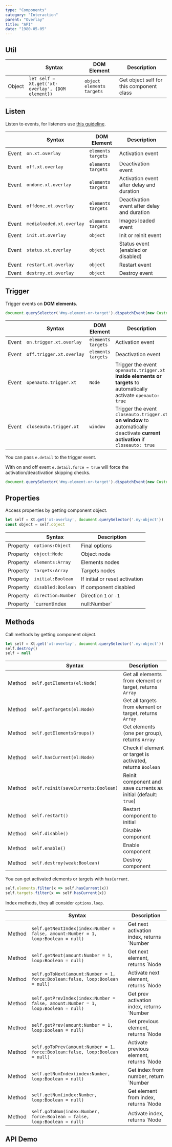 ```yaml
---
type: "Components"
category: "Interaction"
parent: "Overlay"
title: "API"
date: "1980-05-05"
---
```


## Util

<div class="xt-overflow-sub overflow-y-hidden overflow-x-scroll my-5 xt-my-auto w-full">

|                         | Syntax                                    | DOM Element                    | Description                   |
| ----------------------- | ----------------------------------------- | ----------------------------- | ----------------------------- |
| Object                   | `let self = Xt.get('xt-overlay', {DOM element})`       | `object` `elements` `targets` | Get object self for this component class             |

</div>

## Listen

Listen to events, for listeners use [this guideline](/components/javascript#listeners).

<div class="xt-overflow-sub overflow-y-hidden overflow-x-scroll my-5 xt-my-auto w-full">

|                         | Syntax                                    | DOM Element                    | Description                   |
| ----------------------- | ----------------------------------------- | ----------------------------- | ----------------------------- |
| Event                   | `on.xt.overlay`       | `elements` `targets` | Activation event             |
| Event                   | `off.xt.overlay`      | `elements` `targets` | Deactivation event            |
| Event                   | `ondone.xt.overlay`           | `elements` `targets` | Activation event after delay and duration             |
| Event                   | `offdone.xt.overlay`           | `elements` `targets` | Deactivation event after delay and duration             |
| Event                   | `medialoaded.xt.overlay`           | `elements` `targets` | Images loaded event            |
| Event                   | `init.xt.overlay`           | `object` | Init or reinit event             |
| Event                   | `status.xt.overlay`           | `object` | Status event (enabled or disabled)             |
| Event                   | `restart.xt.overlay`           | `object` | Restart event             |
| Event                   | `destroy.xt.overlay`           | `object` | Destroy event             |

</div>

## Trigger

Trigger events on **DOM elements**.

```js
document.querySelector('#my-element-or-target').dispatchEvent(new CustomEvent('on.trigger.xt.overlay'))
```

<div class="xt-overflow-sub overflow-y-hidden overflow-x-scroll my-5 xt-my-auto w-full">

|                         | Syntax                                    | DOM Element                    | Description                   |
| ----------------------- | ----------------------------------------- | ----------------------------- | ----------------------------- |
| Event                   | `on.trigger.xt.overlay`       | `elements` `targets` | Activation event             |
| Event                   | `off.trigger.xt.overlay`      | `elements` `targets` | Deactivation event            |
| Event                   | `openauto.trigger.xt`           | `Node` | Trigger the event `openauto.trigger.xt` **inside elements or targets** to automatically activate `openauto: true`             |
| Event                   | `closeauto.trigger.xt`           | `window` | Trigger the event `closeauto.trigger.xt` **on window** to automatically deactivate **current activation** if `closeauto: true`             |

</div>

You can pass `e.detail` to the trigger event.

With on and off event `e.detail.force = true` will force the activation/deactivation skipping checks.

```js
document.querySelector('#my-element-or-target').dispatchEvent(new CustomEvent('on.trigger.xt.overlay', { detail: { force: true } }))
```

## Properties

Access properties by getting component object.

```js
let self = Xt.get('xt-overlay', document.querySelector('.my-object'))
const object = self.object
```

<div class="xt-overflow-sub overflow-y-hidden overflow-x-scroll my-5 xt-my-auto w-full">

|                         | Syntax                                   | Description                   |
| ----------------------- | ---------------------------------------- | ----------------------------- |
| Property                   | `options:Object`       | Final options             |
| Property                   | `object:Node`       | Object node             |
| Property                   | `elements:Array`       | Elements nodes             |
| Property                   | `targets:Array`       | Targets nodes            |
| Property                   | `initial:Boolean`       | If initial or reset activation            |
| Property                   | `disabled:Boolean`       | If component disabled            |
| Property                   | `direction:Number`       | Direction `1` or `-1`            |
| Property                   | `currentIndex|null:Number`       | Current activated index            |

</div>

## Methods

Call methods by getting component object.

```js
let self = Xt.get('xt-overlay', document.querySelector('.my-object'))
self.destroy()
self = null
```

<div class="xt-overflow-sub overflow-y-hidden overflow-x-scroll my-5 xt-my-auto w-full">

|                         | Syntax                                    | Description                   |
| ----------------------- | ----------------------------------------- | ----------------------------- |
| Method                  | `self.getElements(el:Node)`                          | Get all elements from element or target, returns `Array`             |
| Method                  | `self.getTargets(el:Node)`                          | Get all targets from element or target, returns `Array`             |
| Method                  | `self.getElementsGroups()`                          | Get elements (one per group), returns `Array`             |
| Method                  | `self.hasCurrent(el:Node)`                          | Check if element or target is activated, returns `Boolean`             |
| Method                  | `self.reinit(saveCurrents:Boolean)`       | Reinit component and save currents as initial (default: `true`)             |
| Method                  | `self.restart()`                          | Restart component to initial             |
| Method                  | `self.disable()`                          | Disable component             |
| Method                  | `self.enable()`                          | Enable component             |
| Method                  | `self.destroy(weak:Boolean)`              | Destroy component            |

</div>

You can get activated elements or targets with `hasCurrent`.

```js
self.elements.filter(x => self.hasCurrent(x))
self.targets.filter(x => self.hasCurrent(x))
```

Index methods, they all consider `options.loop`.

<div class="xt-overflow-sub overflow-y-hidden overflow-x-scroll my-5 xt-my-auto w-full">

|                         | Syntax                                    | Description                   |
| ----------------------- | ----------------------------------------- | ----------------------------- |
| Method                  | `self.getNextIndex(index:Number = false, amount:Number = 1, loop:Boolean = null)`                          | Get next activation index, returns `Number|null`             |
| Method                  | `self.getNext(amount:Number = 1, loop:Boolean = null)`                          | Get next element, returns `Node|null`             |
| Method                  | `self.goToNext(amount:Number = 1, force:Boolean:false, loop:Boolean = null)`                          | Activate next element, returns `Node|null`             |
| Method                  | `self.getPrevIndex(index:Number = false, amount:Number = 1, loop:Boolean = null)`                          | Get prev activation index, returns `Number|null`             |
| Method                  | `self.getPrev(amount:Number = 1, loop:Boolean = null)`                          | Get previous element, returns `Node|null`             |
| Method                  | `self.goToPrev(amount:Number = 1, force:Boolean:false, loop:Boolean = null)`                          | Activate previous element, returns `Node|null`             |
| Method                  | `self.getNumIndex(index:Number, loop:Boolean = null)`                          | Get index from number, return `Number|null`             |
| Method                  | `self.getNum(index:Number, loop:Boolean = null)`                          | Get element from index, returns `Node|null`             |
| Method                  | `self.goToNum(index:Number, force:Boolean = false, loop:Boolean = null)`                          | Activate index, returns `Node|null`             |

</div>

## API Demo

<demo>
  <div class="gatsby_demo_item xt-toggle" data-iframe="demos/components/overlay/api">
  </div>
</demo>
